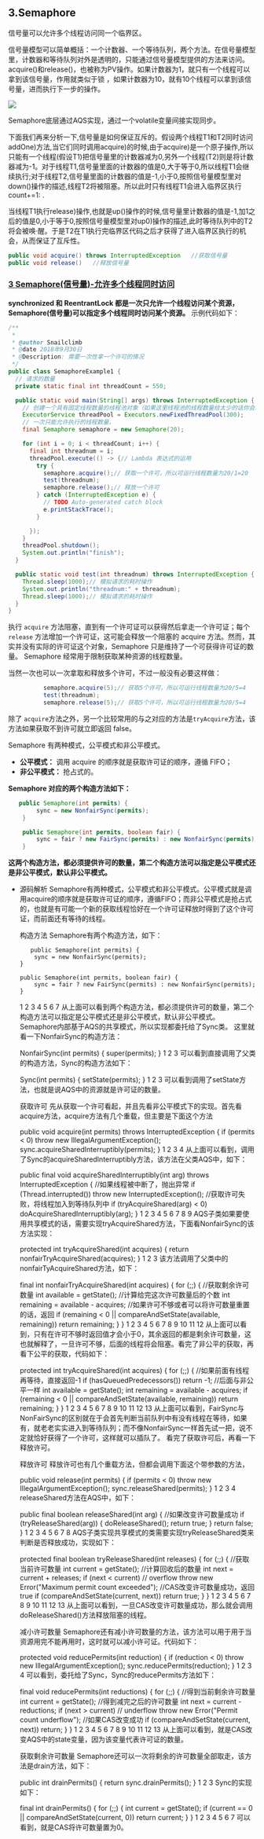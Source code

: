 ## 3.Semaphore

信号量可以允许多个线程访问同一个临界区。

信号量模型可以简单概括：一个计数器、一个等待队列，两个方法。在信号量模型里，计数器和等待队列对外是透明的，只能通过信号量模型提供的方法来访问。acquire()和release()，也被称为PV操作。如果计数器为1，就只有一个线程可以拿到该信号量，作用就类似于锁 ，如果计数器为10，就有10个线程可以拿到该信号量，进而执行下一步的操作。

![](D:\study\Framework\Java\img\27-信号量模型.jpg)

Semaphore底层通过AQS实现，通过一个volatile变量间接实现同步。

下面我们再来分析一下,信号量是如何保证互斥的。假设两个线程T1和T2同时访问addOne)方法,当它们同时调用acquire)的时候,由于acquire)是一个原子操作,所以只能有一个线程(假设T1)把信号量里的计数器减为0,另外一个线程(T2)则是将计数器减为-1。对于线程T1,信号量里面的计数器的值是0,大于等于0,所以线程T1会继续执行;对于线程T2,信号量里面的计数器的值是-1,小于0,按照信号量模型里对down()操作的描述,线程T2将被阻塞。所以此时只有线程T1会进入临界区执行count+=1: .

当线程T1执行release)操作,也就是up()操作的时候,信号量里计数器的值是-1,加1之后的值是0,小于等于0,按照信号量模型里对up0)操作的描述,此时等待队列中的T2将会被唤·醒。于是T2在T1执行完临界区代码之后才获得了进入临界区执行的机会，从而保证了互斥性。

```java
public void acquire() throws InterruptedException   //获取信号量
public void release()   //释放信号量
```

### [3 Semaphore(信号量)-允许多个线程同时访问](https://snailclimb.gitee.io/javaguide/#/docs/java/Multithread/AQS?id=_3-semaphore信号量-允许多个线程同时访问)

**synchronized 和 ReentrantLock 都是一次只允许一个线程访问某个资源，Semaphore(信号量)可以指定多个线程同时访问某个资源。** 示例代码如下：

```java
/**
 *
 * @author Snailclimb
 * @date 2018年9月30日
 * @Description: 需要一次性拿一个许可的情况
 */
public class SemaphoreExample1 {
  // 请求的数量
  private static final int threadCount = 550;

  public static void main(String[] args) throws InterruptedException {
    // 创建一个具有固定线程数量的线程池对象（如果这里线程池的线程数量给太少的话你会发现执行的很慢）
    ExecutorService threadPool = Executors.newFixedThreadPool(300);
    // 一次只能允许执行的线程数量。
    final Semaphore semaphore = new Semaphore(20);

    for (int i = 0; i < threadCount; i++) {
      final int threadnum = i;
      threadPool.execute(() -> {// Lambda 表达式的运用
        try {
          semaphore.acquire();// 获取一个许可，所以可运行线程数量为20/1=20
          test(threadnum);
          semaphore.release();// 释放一个许可
        } catch (InterruptedException e) {
          // TODO Auto-generated catch block
          e.printStackTrace();
        }

      });
    }
    threadPool.shutdown();
    System.out.println("finish");
  }

  public static void test(int threadnum) throws InterruptedException {
    Thread.sleep(1000);// 模拟请求的耗时操作
    System.out.println("threadnum:" + threadnum);
    Thread.sleep(1000);// 模拟请求的耗时操作
  }
}
```

执行 `acquire` 方法阻塞，直到有一个许可证可以获得然后拿走一个许可证；每个 `release` 方法增加一个许可证，这可能会释放一个阻塞的 acquire 方法。然而，其实并没有实际的许可证这个对象，Semaphore 只是维持了一个可获得许可证的数量。 Semaphore 经常用于限制获取某种资源的线程数量。

当然一次也可以一次拿取和释放多个许可，不过一般没有必要这样做：

```java
          semaphore.acquire(5);// 获取5个许可，所以可运行线程数量为20/5=4
          test(threadnum);
          semaphore.release(5);// 获取5个许可，所以可运行线程数量为20/5=4
```

除了 `acquire`方法之外，另一个比较常用的与之对应的方法是`tryAcquire`方法，该方法如果获取不到许可就立即返回 false。

Semaphore 有两种模式，公平模式和非公平模式。

- **公平模式：** 调用 acquire 的顺序就是获取许可证的顺序，遵循 FIFO；
- **非公平模式：** 抢占式的。

**Semaphore 对应的两个构造方法如下：**

```java
   public Semaphore(int permits) {
        sync = new NonfairSync(permits);
    }

    public Semaphore(int permits, boolean fair) {
        sync = fair ? new FairSync(permits) : new NonfairSync(permits);
    }
```

**这两个构造方法，都必须提供许可的数量，第二个构造方法可以指定是公平模式还是非公平模式，默认非公平模式。**

- 源码解析
  Semaphore有两种模式，公平模式和非公平模式。公平模式就是调用acquire的顺序就是获取许可证的顺序，遵循FIFO；而非公平模式是抢占式的，也就是有可能一个新的获取线程恰好在一个许可证释放时得到了这个许可证，而前面还有等待的线程。

  构造方法
  Semaphore有两个构造方法，如下：

         public Semaphore(int permits) {
          sync = new NonfairSync(permits);
      }
      
      public Semaphore(int permits, boolean fair) {
          sync = fair ? new FairSync(permits) : new NonfairSync(permits);
      }
  1
  2
  3
  4
  5
  6
  7
  从上面可以看到两个构造方法，都必须提供许可的数量，第二个构造方法可以指定是公平模式还是非公平模式，默认非公平模式。
  Semaphore内部基于AQS的共享模式，所以实现都委托给了Sync类。
  这里就看一下NonfairSync的构造方法：

   NonfairSync(int permits) {
              super(permits);
          }
  1
  2
  3
  可以看到直接调用了父类的构造方法，Sync的构造方法如下：

  Sync(int permits) {
              setState(permits);
          }
  1
  2
  3
  可以看到调用了setState方法，也就是说AQS中的资源就是许可证的数量。

  获取许可
  先从获取一个许可看起，并且先看非公平模式下的实现。首先看acquire方法，acquire方法有几个重载，但主要是下面这个方法

  public void acquire(int permits) throws InterruptedException {
          if (permits < 0) throw new IllegalArgumentException();
          sync.acquireSharedInterruptibly(permits);
      }
  1
  2
  3
  4
  从上面可以看到，调用了Sync的acquireSharedInterruptibly方法，该方法在父类AQS中，如下：

  public final void acquireSharedInterruptibly(int arg)
              throws InterruptedException {
          //如果线程被中断了，抛出异常
          if (Thread.interrupted())
              throw new InterruptedException();
          //获取许可失败，将线程加入到等待队列中
          if (tryAcquireShared(arg) < 0)
              doAcquireSharedInterruptibly(arg);
      }
  1
  2
  3
  4
  5
  6
  7
  8
  9
  AQS子类如果要使用共享模式的话，需要实现tryAcquireShared方法，下面看NonfairSync的该方法实现：

   protected int tryAcquireShared(int acquires) {
              return nonfairTryAcquireShared(acquires);
          }
  1
  2
  3
  该方法调用了父类中的nonfairTyAcquireShared方法，如下：

  final int nonfairTryAcquireShared(int acquires) {
              for (;;) {
                  //获取剩余许可数量
                  int available = getState();
                  //计算给完这次许可数量后的个数
                  int remaining = available - acquires;
                  //如果许可不够或者可以将许可数量重置的话，返回
                  if (remaining < 0 ||
                      compareAndSetState(available, remaining))
                      return remaining;
              }
          }
  1
  2
  3
  4
  5
  6
  7
  8
  9
  10
  11
  12
  从上面可以看到，只有在许可不够时返回值才会小于0，其余返回的都是剩余许可数量，这也就解释了，一旦许可不够，后面的线程将会阻塞。看完了非公平的获取，再看下公平的获取，代码如下：

   protected int tryAcquireShared(int acquires) {
              for (;;) {
                  //如果前面有线程再等待，直接返回-1
                  if (hasQueuedPredecessors())
                      return -1;
                  //后面与非公平一样
                  int available = getState();
                  int remaining = available - acquires;
                  if (remaining < 0 ||
                      compareAndSetState(available, remaining))
                      return remaining;
              }
          }
  1
  2
  3
  4
  5
  6
  7
  8
  9
  10
  11
  12
  13
  从上面可以看到，FairSync与NonFairSync的区别就在于会首先判断当前队列中有没有线程在等待，如果有，就老老实实进入到等待队列；而不像NonfairSync一样首先试一把，说不定就恰好获得了一个许可，这样就可以插队了。
  看完了获取许可后，再看一下释放许可。

  释放许可
  释放许可也有几个重载方法，但都会调用下面这个带参数的方法，

  public void release(int permits) {
          if (permits < 0) throw new IllegalArgumentException();
          sync.releaseShared(permits);
      }
  1
  2
  3
  4
  releaseShared方法在AQS中，如下：

  public final boolean releaseShared(int arg) {
          //如果改变许可数量成功
          if (tryReleaseShared(arg)) {
              doReleaseShared();
              return true;
          }
          return false;
      }
  1
  2
  3
  4
  5
  6
  7
  8
  AQS子类实现共享模式的类需要实现tryReleaseShared类来判断是否释放成功，实现如下：

  protected final boolean tryReleaseShared(int releases) {
              for (;;) {
                  //获取当前许可数量
                  int current = getState();
                  //计算回收后的数量
                  int next = current + releases;
                  if (next < current) // overflow
                      throw new Error("Maximum permit count exceeded");
                  //CAS改变许可数量成功，返回true
                  if (compareAndSetState(current, next))
                      return true;
              }
          }
  1
  2
  3
  4
  5
  6
  7
  8
  9
  10
  11
  12
  13
  从上面可以看到，一旦CAS改变许可数量成功，那么就会调用doReleaseShared()方法释放阻塞的线程。

  减小许可数量
  Semaphore还有减小许可数量的方法，该方法可以用于用于当资源用完不能再用时，这时就可以减小许可证。代码如下：

  protected void reducePermits(int reduction) {
          if (reduction < 0) throw new IllegalArgumentException();
          sync.reducePermits(reduction);
      }
  1
  2
  3
  4
  可以看到，委托给了Sync，Sync的reducePermits方法如下：

    final void reducePermits(int reductions) {
              for (;;) {
                  //得到当前剩余许可数量
                  int current = getState();
                  //得到减完之后的许可数量
                  int next = current - reductions;
                  if (next > current) // underflow
                      throw new Error("Permit count underflow");
                  //如果CAS改变成功
                  if (compareAndSetState(current, next))
                      return;
              }
          }
  1
  2
  3
  4
  5
  6
  7
  8
  9
  10
  11
  12
  13
  从上面可以看到，就是CAS改变AQS中的state变量，因为该变量代表许可证的数量。

  获取剩余许可数量
  Semaphore还可以一次将剩余的许可数量全部取走，该方法是drain方法，如下：

  public int drainPermits() {
          return sync.drainPermits();
      }
  1
  2
  3
  Sync的实现如下：

   final int drainPermits() {
              for (;;) {
                  int current = getState();
                  if (current == 0 || compareAndSetState(current, 0))
                      return current;
              }
          }
  1
  2
  3
  4
  5
  6
  7
  可以看到，就是CAS将许可数量置为0。
  
